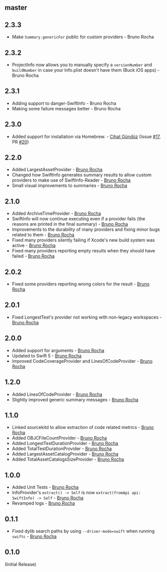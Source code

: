 <!--

// Please add your own contribution below inside the `master` section. The version numbers will be updated
// once we deploy a new version.
//
// These docs are aimed for us developers to make things easier to maintain, so don't worry
// about getting too technical here.

-->

## master

## 2.3.3
* Make `Summary.genericFor` public for custom providers - Bruno Rocha

## 2.3.2
* ProjectInfo now allows you to manually specify a `versionNumber` and `buildNumber` in case your Info.plist doesn't have them (Buck iOS apps) - Bruno Rocha

## 2.3.1
* Adding support to danger-SwiftInfo - Bruno Rocha
* Making some failure messages better - Bruno Rocha

## 2.3.0
* Added support for installation via Homebrew. - [Cihat Gündüz](https://github.com/Dschee) (Issue [#17](https://github.com/rockbruno/SwiftInfo/issues/17), PR [#20](https://github.com/rockbruno/SwiftInfo/pull/20))

## 2.2.0
* Added LargestAssetProvider - [Bruno Rocha](https://github.com/rockbruno)
* Changed how SwiftInfo generates summary results to allow custom providers to make use of SwiftInfo-Reader - [Bruno Rocha](https://github.com/rockbruno)
* Small visual improvements to summaries - [Bruno Rocha](https://github.com/rockbruno)

## 2.1.0
* Added ArchiveTimeProvider - [Bruno Rocha](https://github.com/rockbruno)
* SwiftInfo will now continue executing even if a provider fails (the reasons are printed in the final summary) - [Bruno Rocha](https://github.com/rockbruno)
* Improvements to the durability of many providers and fixing minor bugs related to them - [Bruno Rocha](https://github.com/rockbruno)
* Fixed many providers silently failing if Xcode's new build system was active - [Bruno Rocha](https://github.com/rockbruno)
* Fixed many providers reporting empty results when they should have failed - [Bruno Rocha](https://github.com/rockbruno)

## 2.0.2
* Fixed some providers reporting wrong colors for the result - [Bruno Rocha](https://github.com/rockbruno)

## 2.0.1
* Fixed LongestTest's provider not working with non-legacy workspaces - [Bruno Rocha](https://github.com/rockbruno)

## 2.0.0
* Added support for arguments - [Bruno Rocha](https://github.com/rockbruno)
* Updated to Swift 5 - [Bruno Rocha](https://github.com/rockbruno)
* Improved CodeCoverageProvider and LinesOfCodeProvider - [Bruno Rocha](https://github.com/rockbruno)

## 1.2.0
* Added LinesOfCodeProvider - [Bruno Rocha](https://github.com/rockbruno)
* Slightly improved generic summary messages - [Bruno Rocha](https://github.com/rockbruno)

## 1.1.0
* Linked sourcekitd to allow extraction of code related metrics - [Bruno Rocha](https://github.com/rockbruno)
* Added OBJCFileCountProvider - [Bruno Rocha](https://github.com/rockbruno)
* Added LongestTestDurationProvider - [Bruno Rocha](https://github.com/rockbruno)
* Added TotalTestDurationProvider - [Bruno Rocha](https://github.com/rockbruno)
* Added LargestAssetCatalogProvider - [Bruno Rocha](https://github.com/rockbruno)
* Added TotalAssetCatalogsSizeProvider - [Bruno Rocha](https://github.com/rockbruno)

## 1.0.0
* Added Unit Tests - [Bruno Rocha](https://github.com/rockbruno)
* InfoProvider's `extract() -> Self` is now `extract(fromApi api: SwiftInfo) -> Self` - [Bruno Rocha](https://github.com/rockbruno)
* Revamped logs - [Bruno Rocha](https://github.com/rockbruno)

## 0.1.1
* Fixed dylib search paths by using `--driver-mode=swift` when running `swiftc` - [Bruno Rocha](https://github.com/rockbruno)

## 0.1.0
(Initial Release)
